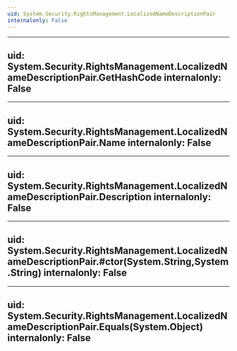 ```yaml
---
uid: System.Security.RightsManagement.LocalizedNameDescriptionPair
internalonly: False
---
```


---
uid: System.Security.RightsManagement.LocalizedNameDescriptionPair.GetHashCode
internalonly: False
---

---
uid: System.Security.RightsManagement.LocalizedNameDescriptionPair.Name
internalonly: False
---

---
uid: System.Security.RightsManagement.LocalizedNameDescriptionPair.Description
internalonly: False
---

---
uid: System.Security.RightsManagement.LocalizedNameDescriptionPair.#ctor(System.String,System.String)
internalonly: False
---

---
uid: System.Security.RightsManagement.LocalizedNameDescriptionPair.Equals(System.Object)
internalonly: False
---
